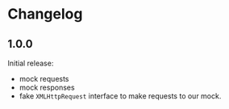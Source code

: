 # Changelog

## 1.0.0

Initial release:

- mock requests
- mock responses
- fake `XMLHttpRequest` interface to make requests to our mock.

